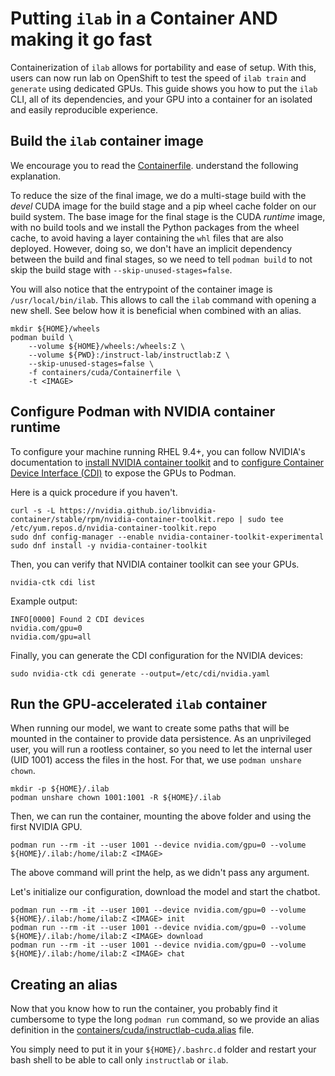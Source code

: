 # Putting `ilab` in a Container AND making it go fast

Containerization of `ilab` allows for portability and ease of setup. With this,
users can now run lab on OpenShift to test the speed of `ilab train` and `generate`
using dedicated GPUs. This guide shows you how to put the `ilab` CLI, all of its
dependencies, and your GPU into a container for an isolated and easily reproducible
experience.

## Build the `ilab` container image

We encourage you to read the [Containerfile](../containers/cuda/Containerfile).
understand the following explanation.

To reduce the size of the final image, we do a multi-stage build with the _devel_
CUDA image for the build stage and a pip wheel cache folder on our build system. The
base image for the final stage is the CUDA _runtime_ image, with no build tools and
we install the Python packages from the wheel cache, to avoid having a layer containing
the `whl` files that are also deployed. However, doing so, we don't have an implicit
dependency between the build and final stages, so we need to tell `podman build` to
not skip the build stage with `--skip-unused-stages=false`.

You will also notice that the entrypoint of the container image is `/usr/local/bin/ilab`.
This allows to call the `ilab` command with opening a new shell. See below how it
is beneficial when combined with an alias.

```shell
mkdir ${HOME}/wheels
podman build \
    --volume ${HOME}/wheels:/wheels:Z \
    --volume ${PWD}:/instruct-lab/instructlab:Z \
    --skip-unused-stages=false \
    -f containers/cuda/Containerfile \
    -t <IMAGE>
```

## Configure Podman with NVIDIA container runtime

To configure your machine running RHEL 9.4+, you can follow NVIDIA's documentation to
[install NVIDIA container toolkit](https://docs.nvidia.com/datacenter/cloud-native/container-toolkit/latest/install-guide.html#installing-with-yum-or-dnf)
and to [configure Container Device Interface (CDI)](https://docs.nvidia.com/datacenter/cloud-native/container-toolkit/latest/cdi-support.html)
to expose the GPUs to Podman.

Here is a quick procedure if you haven't.

```shell
curl -s -L https://nvidia.github.io/libnvidia-container/stable/rpm/nvidia-container-toolkit.repo | sudo tee /etc/yum.repos.d/nvidia-container-toolkit.repo
sudo dnf config-manager --enable nvidia-container-toolkit-experimental
sudo dnf install -y nvidia-container-toolkit
```

Then, you can verify that NVIDIA container toolkit can see your GPUs.

```shell
nvidia-ctk cdi list
```

Example output:

```shell
INFO[0000] Found 2 CDI devices
nvidia.com/gpu=0
nvidia.com/gpu=all
```

Finally, you can generate the CDI configuration for the NVIDIA devices:

```shell
sudo nvidia-ctk cdi generate --output=/etc/cdi/nvidia.yaml
```

## Run the GPU-accelerated `ilab` container

When running our model, we want to create some paths that will be mounted in
the container to provide data persistence. As an unprivileged user, you will
run a rootless container, so you need to let the internal user (UID 1001)
access the files in the host. For that, we use `podman unshare chown`.

```shell
mkdir -p ${HOME}/.ilab
podman unshare chown 1001:1001 -R ${HOME}/.ilab
```

Then, we can run the container, mounting the above folder and using the first
NVIDIA GPU.

```shell
podman run --rm -it --user 1001 --device nvidia.com/gpu=0 --volume ${HOME}/.ilab:/home/ilab:Z <IMAGE>
```

The above command will print the help, as we didn't pass any argument.

Let's initialize our configuration, download the model and start the chatbot.

```
podman run --rm -it --user 1001 --device nvidia.com/gpu=0 --volume ${HOME}/.ilab:/home/ilab:Z <IMAGE> init
podman run --rm -it --user 1001 --device nvidia.com/gpu=0 --volume ${HOME}/.ilab:/home/ilab:Z <IMAGE> download
podman run --rm -it --user 1001 --device nvidia.com/gpu=0 --volume ${HOME}/.ilab:/home/ilab:Z <IMAGE> chat
```

## Creating an alias

Now that you know how to run the container, you probably find it cumbersome
to type the long `podman run` command, so we provide an alias definition in
the [containers/cuda/instructlab-cuda.alias](../containers/cuda/instructlab-cuda.alias)
file.

You simply need to put it in your `${HOME}/.bashrc.d` folder and restart your
bash shell to be able to call only `instructlab` or `ilab`.
